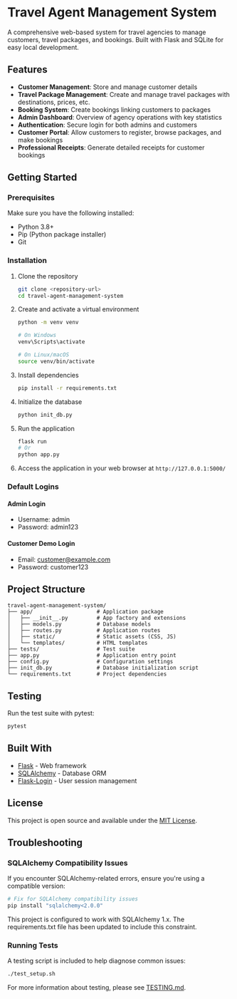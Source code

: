 # Travel Agent Management System

A comprehensive web-based system for travel agencies to manage customers, travel packages, and bookings. Built with Flask and SQLite for easy local development.

## Features

- **Customer Management**: Store and manage customer details
- **Travel Package Management**: Create and manage travel packages with destinations, prices, etc.
- **Booking System**: Create bookings linking customers to packages
- **Admin Dashboard**: Overview of agency operations with key statistics
- **Authentication**: Secure login for both admins and customers
- **Customer Portal**: Allow customers to register, browse packages, and make bookings
- **Professional Receipts**: Generate detailed receipts for customer bookings

## Getting Started

### Prerequisites

Make sure you have the following installed:

- Python 3.8+ 
- Pip (Python package installer)
- Git

### Installation

1. Clone the repository
   ```bash
   git clone <repository-url>
   cd travel-agent-management-system
   ```

2. Create and activate a virtual environment
   ```bash
   python -m venv venv
   
   # On Windows
   venv\Scripts\activate
   
   # On Linux/macOS
   source venv/bin/activate
   ```

3. Install dependencies
   ```bash
   pip install -r requirements.txt
   ```

4. Initialize the database
   ```bash
   python init_db.py
   ```

5. Run the application
   ```bash
   flask run
   # Or
   python app.py
   ```

6. Access the application in your web browser at `http://127.0.0.1:5000/`

### Default Logins

#### Admin Login
- Username: admin
- Password: admin123

#### Customer Demo Login
- Email: customer@example.com
- Password: customer123

## Project Structure

```
travel-agent-management-system/
├── app/                    # Application package
│   ├── __init__.py         # App factory and extensions
│   ├── models.py           # Database models
│   ├── routes.py           # Application routes
│   ├── static/             # Static assets (CSS, JS)
│   └── templates/          # HTML templates
├── tests/                  # Test suite
├── app.py                  # Application entry point
├── config.py               # Configuration settings
├── init_db.py              # Database initialization script
└── requirements.txt        # Project dependencies
```

## Testing

Run the test suite with pytest:

```bash
pytest
```

## Built With

- [Flask](https://flask.palletsprojects.com/) - Web framework
- [SQLAlchemy](https://www.sqlalchemy.org/) - Database ORM
- [Flask-Login](https://flask-login.readthedocs.io/) - User session management

## License

This project is open source and available under the [MIT License](LICENSE).

## Troubleshooting

### SQLAlchemy Compatibility Issues

If you encounter SQLAlchemy-related errors, ensure you're using a compatible version:

```bash
# Fix for SQLAlchemy compatibility issues
pip install "sqlalchemy<2.0.0"
```

This project is configured to work with SQLAlchemy 1.x. The requirements.txt file has been updated to include this constraint.

### Running Tests

A testing script is included to help diagnose common issues:

```bash
./test_setup.sh
```

For more information about testing, please see [TESTING.md](TESTING.md).
